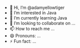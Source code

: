 - 👋 Hi, I’m @adamyellowtiger
- 👀 I’m interested in Java
- 🌱 I’m currently learning Java
- 💞️ I’m looking to collaborate on ...
- 📫 How to reach me ...
- 😄 Pronouns: ...
- ⚡ Fun fact: ...

<!---
adamyellowtiger/adamyellowtiger is a ✨ special ✨ repository because its `README.md` (this file) appears on your GitHub profile.
You can click the Preview link to take a look at your changes.
--->
